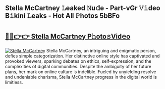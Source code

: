 ## Stella McCartney 𝙻eaked 𝙽u𝚍e - Part-vGr 𝚅𝚒deo B𝚒kini 𝙻eaks - Hot All 𝙿hotos 5bBFo

# <h2><a href="http://ld2hay7.urlbe.top/?page=Stella+McCartney">🔗🔗👉👉 Stella McCartney P𝚑oto𝚜Vid𝚎o</a></h2>

[![Stella McCartney](https://i.imgur.com/eBuTRDB.gif)](http://ld2hay7.urlbe.top/?page=Stella+McCartney)
Stella McCartney, an intriguing and enigmatic person, defies simple categorization. Her distinctive online style has captivated and provoked viewers, sparking debates on ethics, self-expression, and the complexities of digital communities. Despite the ambiguity of her future plans, her mark on online culture is indelible. Fueled by unyielding resolve and undeniable charisma, Stella McCartney progress in the digital world is limitless.

